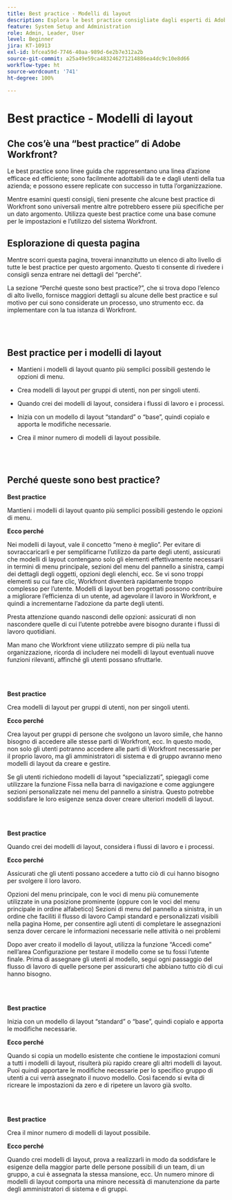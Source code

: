 ```yaml
---
title: Best practice - Modelli di layout
description: Esplora le best practice consigliate dagli esperti di Adobe Workfront in merito alla configurazione, alla gestione e all’utilizzo dei modelli di layout di Workfront.
feature: System Setup and Administration
role: Admin, Leader, User
level: Beginner
jira: KT-10913
exl-id: bfcea59d-7746-40aa-989d-6e2b7e312a2b
source-git-commit: a25a49e59ca483246271214886ea4dc9c10e8d66
workflow-type: ht
source-wordcount: '741'
ht-degree: 100%

---
```


# Best practice - Modelli di layout

## Che cos’è una “best practice” di Adobe Workfront?

Le best practice sono linee guida che rappresentano una linea d’azione efficace ed efficiente; sono facilmente adottabili da te e dagli utenti della tua azienda; e possono essere replicate con successo in tutta l’organizzazione.

Mentre esamini questi consigli, tieni presente che alcune best practice di Workfront sono universali mentre altre potrebbero essere più specifiche per un dato argomento. Utilizza queste best practice come una base comune per le impostazioni e l’utilizzo del sistema Workfront.

## Esplorazione di questa pagina

Mentre scorri questa pagina, troverai innanzitutto un elenco di alto livello di tutte le best practice per questo argomento. Questo ti consente di rivedere i consigli senza entrare nei dettagli del “perché”.

La sezione “Perché queste sono best practice?”, che si trova dopo l’elenco di alto livello, fornisce maggiori dettagli su alcune delle best practice e sul motivo per cui sono considerate un processo, uno strumento ecc. da implementare con la tua istanza di Workfront.

</br>
</br>

## Best practice per i modelli di layout

* Mantieni i modelli di layout quanto più semplici possibili gestendo le opzioni di menu.

* Crea modelli di layout per gruppi di utenti, non per singoli utenti.

* Quando crei dei modelli di layout, considera i flussi di lavoro e i processi.

* Inizia con un modello di layout “standard” o “base”, quindi copialo e apporta le modifiche necessarie.

* Crea il minor numero di modelli di layout possibile.

</br>
</br>

## Perché queste sono best practice?

**Best practice**

Mantieni i modelli di layout quanto più semplici possibili gestendo le opzioni di menu.

**Ecco perché**

Nei modelli di layout, vale il concetto “meno è meglio”. Per evitare di sovraccaricarli e per semplificarne l’utilizzo da parte degli utenti, assicurati che modelli di layout contengano solo gli elementi effettivamente necessarii in termini di menu principale, sezioni del menu del pannello a sinistra, campi dei dettagli degli oggetti, opzioni degli elenchi, ecc. Se vi sono troppi elementi su cui fare clic, Workfront diventerà rapidamente troppo complesso per l’utente. Modelli di layout ben progettati possono contribuire a migliorare l’efficienza di un utente, ad agevolare il lavoro in Workfront, e quindi a incrementarne l’adozione da parte degli utenti.

Presta attenzione quando nascondi delle opzioni: assicurati di non nascondere quelle di cui l’utente potrebbe avere bisogno durante i flussi di lavoro quotidiani.

Man mano che Workfront viene utilizzato sempre di più nella tua organizzazione, ricorda di includere nei modelli di layout eventuali nuove funzioni rilevanti, affinché gli utenti possano sfruttarle.

</br>
</br>

**Best practice**

Crea modelli di layout per gruppi di utenti, non per singoli utenti.

**Ecco perché**

Crea layout per gruppi di persone che svolgono un lavoro simile, che hanno bisogno di accedere alle stesse parti di Workfront, ecc. In questo modo, non solo gli utenti potranno accedere alle parti di Workfront necessarie per il proprio lavoro, ma gli amministratori di sistema e di gruppo avranno meno modelli di layout da creare e gestire.

Se gli utenti richiedono modelli di layout “specializzati”, spiegagli come utilizzare la funzione Fissa nella barra di navigazione e come aggiungere sezioni personalizzate nei menu del pannello a sinistra. Questo potrebbe soddisfare le loro esigenze senza dover creare ulteriori modelli di layout.

</br>
</br>

**Best practice**

Quando crei dei modelli di layout, considera i flussi di lavoro e i processi.

**Ecco perché**

Assicurati che gli utenti possano accedere a tutto ciò di cui hanno bisogno per svolgere il loro lavoro.

Opzioni del menu principale, con le voci di menu più comunemente utilizzate in una posizione prominente (oppure con le voci del menu principale in ordine alfabetico)
Sezioni di menu del pannello a sinistra, in un ordine che faciliti il flusso di lavoro
Campi standard e personalizzati visibili nella pagina Home, per consentire agli utenti di completare le assegnazioni senza dover cercare le informazioni necessarie nelle attività o nei problemi

Dopo aver creato il modello di layout, utilizza la funzione “Accedi come” nell’area Configurazione per testare il modello come se tu fossi l’utente finale. Prima di assegnare gli utenti al modello, segui ogni passaggio del flusso di lavoro di quelle persone per assicurarti che abbiano tutto ciò di cui hanno bisogno.

</br>
</br>

**Best practice**

Inizia con un modello di layout “standard” o “base”, quindi copialo e apporta le modifiche necessarie.

**Ecco perché**

Quando si copia un modello esistente che contiene le impostazioni comuni a tutti i modelli di layout, risulterà più rapido creare gli altri modelli di layout. Puoi quindi apportare le modifiche necessarie per lo specifico gruppo di utenti a cui verrà assegnato il nuovo modello. Così facendo si evita di ricreare le impostazioni da zero e di ripetere un lavoro già svolto.

</br>
</br>


**Best practice**

Crea il minor numero di modelli di layout possibile.

**Ecco perché**

Quando crei modelli di layout, prova a realizzarli in modo da soddisfare le esigenze della maggior parte delle persone possibili di un team, di un gruppo, a cui è assegnata la stessa mansione, ecc. Un numero minore di modelli di layout comporta una minore necessità di manutenzione da parte degli amministratori di sistema e di gruppi.
